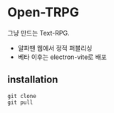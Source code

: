 # Open-TRPG
그냥 만드는 Text-RPG.  
- 알파땐 웹에서 정적 퍼블리싱
- 베타 이후는 electron-vite로 배포

## installation
```shell
git clone
git pull
```